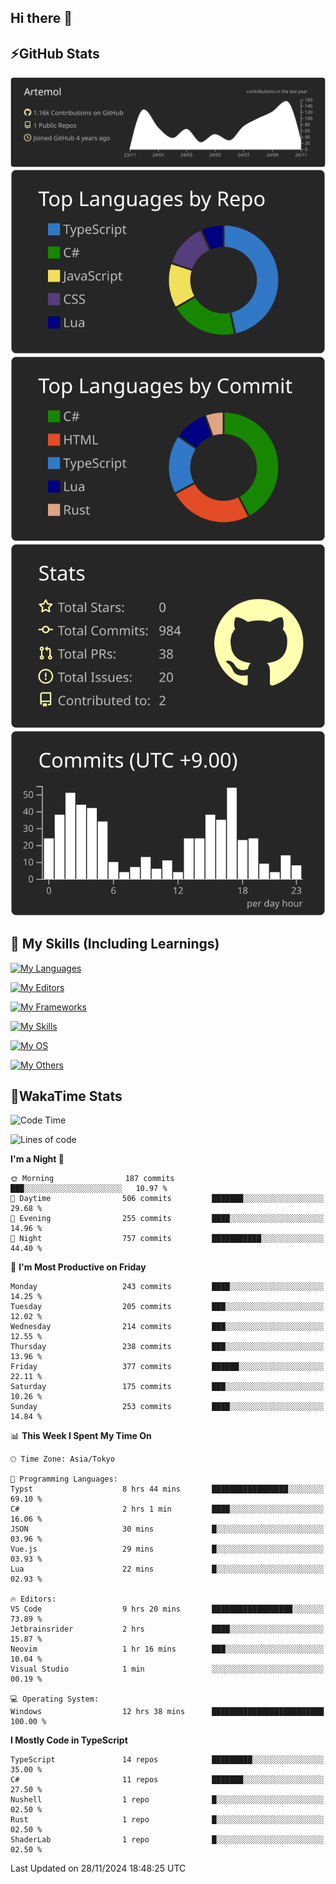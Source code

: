 ## Hi there 👋
<!--
**Artemol/Artemol** is a ✨ _special_ ✨ repository because its `README.md` (this file) appears on your GitHub profile.

Here are some ideas to get you started:

- 🔭 I’m currently working on ...
- 🌱 I’m currently learning ...
- 👯 I’m looking to collaborate on ...
- 🤔 I’m looking for help with ...
- 💬 Ask me about ...
- 📫 How to reach me: ...
- 😄 Pronouns: ...
- ⚡ Fun fact: ...
-->

## ⚡GitHub Stats
[![](https://raw.githubusercontent.com/Artemol/Artemol/main/profile-summary-card-output/apprentice/0-profile-details.svg)](https://github.com/vn7n24fzkq/github-profile-summary-cards)
[![](https://raw.githubusercontent.com/Artemol/Artemol/main/profile-summary-card-output/apprentice/1-repos-per-language.svg)](https://github.com/vn7n24fzkq/github-profile-summary-cards) [![](https://raw.githubusercontent.com/Artemol/Artemol/main/profile-summary-card-output/apprentice/2-most-commit-language.svg)](https://github.com/vn7n24fzkq/github-profile-summary-cards)
[![](https://raw.githubusercontent.com/Artemol/Artemol/main/profile-summary-card-output/apprentice/3-stats.svg)](https://github.com/vn7n24fzkq/github-profile-summary-cards) [![](https://raw.githubusercontent.com/Artemol/Artemol/main/profile-summary-card-output/apprentice/4-productive-time.svg)](https://github.com/vn7n24fzkq/github-profile-summary-cards)

## 🌱 My Skills (Including Learnings)

<!--
### Languages
-->
[![My Languages](https://skillicons.dev/icons?i=ts,py,cs,dotnet,rust,go,c,matlab,css)](https://skillicons.dev)

<!--
### Editors
-->
[![My Editors](https://skillicons.dev/icons?i=vscode,neovim,vim,visualstudio,idea)](https://skillicons.dev)

<!--
### Frameworks
-->
[![My Frameworks](https://skillicons.dev/icons?i=react,nestjs,vite,tailwind,tauri,electron,remix,nextjs,fastapi)](https://skillicons.dev)

<!--
### Tools
-->
[![My Skills](https://skillicons.dev/icons?i=git,nodejs,docker,unity,postman,bun,discord,cloudflare,bash,prometheus,grafana,obsidian)](https://skillicons.dev)

<!--
### OS
-->
[![My OS](https://skillicons.dev/icons?i=windows,ubuntu)](https://skillicons.dev)

<!--
### Others
-->
[![My Others](https://skillicons.dev/icons?i=github,raspberrypi,gcp)](https://skillicons.dev)

## 💬WakaTime Stats
<!--START_SECTION:waka-->
![Code Time](http://img.shields.io/badge/Code%20Time-327%20hrs%2057%20mins-blue)

![Lines of code](https://img.shields.io/badge/From%20Hello%20World%20I%27ve%20Written-12.1%20million%20lines%20of%20code-blue)

**I'm a Night 🦉** 

```text
🌞 Morning                187 commits         ███░░░░░░░░░░░░░░░░░░░░░░   10.97 % 
🌆 Daytime                506 commits         ███████░░░░░░░░░░░░░░░░░░   29.68 % 
🌃 Evening                255 commits         ████░░░░░░░░░░░░░░░░░░░░░   14.96 % 
🌙 Night                  757 commits         ███████████░░░░░░░░░░░░░░   44.40 % 
```
📅 **I'm Most Productive on Friday** 

```text
Monday                   243 commits         ████░░░░░░░░░░░░░░░░░░░░░   14.25 % 
Tuesday                  205 commits         ███░░░░░░░░░░░░░░░░░░░░░░   12.02 % 
Wednesday                214 commits         ███░░░░░░░░░░░░░░░░░░░░░░   12.55 % 
Thursday                 238 commits         ███░░░░░░░░░░░░░░░░░░░░░░   13.96 % 
Friday                   377 commits         ██████░░░░░░░░░░░░░░░░░░░   22.11 % 
Saturday                 175 commits         ███░░░░░░░░░░░░░░░░░░░░░░   10.26 % 
Sunday                   253 commits         ████░░░░░░░░░░░░░░░░░░░░░   14.84 % 
```


📊 **This Week I Spent My Time On** 

```text
🕑︎ Time Zone: Asia/Tokyo

💬 Programming Languages: 
Typst                    8 hrs 44 mins       █████████████████░░░░░░░░   69.10 % 
C#                       2 hrs 1 min         ████░░░░░░░░░░░░░░░░░░░░░   16.06 % 
JSON                     30 mins             █░░░░░░░░░░░░░░░░░░░░░░░░   03.96 % 
Vue.js                   29 mins             █░░░░░░░░░░░░░░░░░░░░░░░░   03.93 % 
Lua                      22 mins             █░░░░░░░░░░░░░░░░░░░░░░░░   02.93 % 

🔥 Editors: 
VS Code                  9 hrs 20 mins       ██████████████████░░░░░░░   73.89 % 
Jetbrainsrider           2 hrs               ████░░░░░░░░░░░░░░░░░░░░░   15.87 % 
Neovim                   1 hr 16 mins        ███░░░░░░░░░░░░░░░░░░░░░░   10.04 % 
Visual Studio            1 min               ░░░░░░░░░░░░░░░░░░░░░░░░░   00.19 % 

💻 Operating System: 
Windows                  12 hrs 38 mins      █████████████████████████   100.00 % 
```

**I Mostly Code in TypeScript** 

```text
TypeScript               14 repos            █████████░░░░░░░░░░░░░░░░   35.00 % 
C#                       11 repos            ███████░░░░░░░░░░░░░░░░░░   27.50 % 
Nushell                  1 repo              █░░░░░░░░░░░░░░░░░░░░░░░░   02.50 % 
Rust                     1 repo              █░░░░░░░░░░░░░░░░░░░░░░░░   02.50 % 
ShaderLab                1 repo              █░░░░░░░░░░░░░░░░░░░░░░░░   02.50 % 
```




 Last Updated on 28/11/2024 18:48:25 UTC
<!--END_SECTION:waka-->
